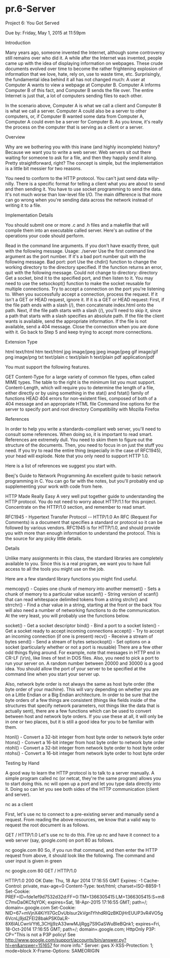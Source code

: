 # pr.6-Server

Project 6: You Got Served

Due by: Friday, May 1, 2015 at 11:59pm

Introduction

Many years ago, someone invented the Internet, although some controversy still remains over who did it. A while after the Internet was invented, people came up with the idea of displaying information on webpages. These crude documents evolved over time to become the rather frightening explosion of information that we love, hate, rely on, use to waste time, etc. Surprisingly, the fundamental idea behind it all has not changed much: A user at Computer A wants to view a webpage at Computer B. Computer A informs Computer B of this fact, and Computer B sends the file over. The entire Internet is just that, a lot of computers sending files to each other.

In the scenario above, Computer A is what we call a client and Computer B is what we call a server. Computer A could also be a server to other computers, or, if Computer B wanted some data from Computer A, Computer A could even be a server for Computer B. As you know, it's really the process on the computer that is serving as a client or a server.


Overview

Why are we bothering you with this inane (and highly incomplete) history? Because we want you to write a web server. Web servers sit out there waiting for someone to ask for a file, and then they happily send it along. Pretty straightforward, right? The concept is simple, but the implementation is a little bit messier for two reasons.

You need to conform to the HTTP protocol. You can't just send data willy-nilly. There is a specific format for telling a client what you are about to send and then sending it.
You have to use socket programming to send the data. It's not much worse than low-level file I/O. The main difference is that more can go wrong when you're sending data across the network instead of writing it to a file.

Implementation Details

You should submit one or more .c and .h files and a makefile that will compile them into an executable called server. Here's an outline of the operations your code should perform.

Read in the command line arguments. If you don't have exactly three, quit with the following message.
Usage: ./server <port> <path to root>
Use the first command line argument as the port number. If it's a bad port number quit with the following message.
Bad port: port
Use the chdir() function to change the working directory to the directory specified. If the function returns an error, quit with the following message.
Could not change to directory: directory
Get a socket, bind it to the specified port, and then listen to it. You may need to use the setsockopt() function to make the socket reusable for multiple connections.
Try to accept a connection on the port you're listening to.
When you successfully accept a connection, process the request.
If it isn't a GET or HEAD request, ignore it.
If it is a GET or HEAD request:
First, if the file path ends with a slash (/), then concatenate index.html onto the path.
Next, if the file path starts with a slash (/), you'll need to skip it, since a path that starts with a slash specifies an absolute path.
If the file the client wants is available, send the appropriate information.
If the file is not available, send a 404 message.
Close the connection when you are done with it.
Go back to Step 5 and keep trying to accept more connections.

Extension	Type

html	text/html
htm	text/html
jpg	image/jpeg
jpeg	image/jpeg
gif	image/gif
png	image/png
txt	text/plain
c	text/plain
h	text/plain
pdf	application/pdf

You must support the following features.

GET
Content-Type for a large variety of common file types, often called MIME types. The table to the right is the minimum list you must support.
Content-Length, which will require you to determine the length of a file, either directly or by using something in the stat() and fstat() family of functions
HEAD
404 errors for non-existent files, composed of both of a 404 message and an appropriate HTML file
Command line options for the server to specify port and root directory
Compatibility with Mozilla Firefox

References

In order to help you write a standards-compliant web server, you'll need to consult some references. When doing so, it is important to read smart. References are extremely dull. You need to skim them to figure out the structure of the documents. Then, you need to focus in on just the stuff you need. If you try to read the entire thing (especially in the case of RFC1945), your head will explode. Note that you only need to support HTTP 1.0.

Here is a list of references we suggest you start with.

Beej's Guide to Network Programming
An excellent guide to basic network programming in C. You can go far with the notes, but you'll probably end up supplementing your work with code from here.

HTTP Made Really Easy
A very well put together guide to understanding the HTTP protocol. You do not need to worry about HTTP/1.1 for this project. Concentrate on the HTTP/1.0 section, and remember to read smart.

RFC1945 - Hypertext Transfer Protocol -- HTTP/1.0
An RFC (Request For Comments) is a document that specifies a standard or protocol so it can be followed by various vendors. RFC1945 is for HTTP/1.0, and should provide you with more than enough information to understand the protocol. This is the source for any picky little details.


Details

Unlike many assignments in this class, the standard libraries are completely available to you. Since this is a real program, we want you to have full access to all the tools you might use on the job.

Here are a few standard library functions you might find useful.

memcopy() - Copies one chunk of memory into another
memset() - Sets a chunk of memory to a particular value
sscanf() - String version of scanf() that can read whitespace delimited tokens from a string
strchr() and strrchr() - Find a char value in a string, starting at the front or the back
You will also need a number of networking functions to do the communication. At the very least, you will probably use the functions below.

socket() - Get a socket descriptor
bind() - Bind a port to a socket
listen() - Get a socket ready to accept incoming connections
accept() - Try to accept an incoming connection (if one is present)
recv() - Receive a stream of bytes
send() - Send a stream of bytes
setsockopt() - Set options on a socket (particularly whether or not a port is reusable)
There are a few other odd things flying around. For example, note that messages in HTTP end in CR-LF (\r\n), like lines of text in DOS files. Also, you need to pick a port to run your server on. A random number between 20000 and 30000 is a good idea. You should allow the port of your server to be specified at the command line when you start your server up.

Also, network byte order is not always the same as host byte order (the byte order of your machine). This will vary depending on whether you are on a Little Endian or a Big Endian architecture. In order to be sure that the byte orders of a few things are consistent (things like fields inside of the structures that specify network parameters, not things like the data that is actually sent), there are a few functions which can be used to convert between host and network byte orders. If you use these at all, it will only be in one or two places, but it is still a good idea for you to be familiar with them.

htonl() - Convert a 32-bit integer from host byte order to network byte order
htons() - Convert a 16-bit integer from host byte order to network byte order
ntohl() - Convert a 32-bit integer from network byte order to host byte order
ntohs() - Convert a 16-bit integer from network byte order to host byte order

Testing by Hand

A good way to learn the HTTP protocol is to talk to a server manually. A simple program called nc (or netcat, they're the same program) allows you to start doing this. nc will open up a port and let you type data directly into it. Doing so can let you see both sides of the HTTP communication (client and server).

nc as a client

First, let's use nc to connect to a pre-existing server and manually send a request. From reading the above resources, we know that a valid way to request the root document is as follows.

GET / HTTP/1.0
<hit enter again>
Let's use nc to do this. Fire up nc and have it connect to a web server (say, google.com) on port 80 as follows.

nc google.com 80
So, if you run that command, and then enter the HTTP request from above, it should look like the following. The command and user input is given in green

nc google.com 80
GET / HTTP/1.0
			
HTTP/1.0 200 OK
Date: Thu, 18 Apr 2014 17:16:55 GMT
Expires: -1
Cache-Control: private, max-age=0
Content-Type: text/html; charset=ISO-8859-1
Set-Cookie: PREF=ID=fde1ef9d7532d32d:FF=0:TM=1366305415:LM=1366305415:S=m8C7mvDa0KCfqYOK; expires=Sat, 18-Apr-2015 17:16:55 GMT; path=/; domain=.google.com
Set-Cookie: NID=67=mVjnX4KiYll7GcDvUbIsur2kVgn1YhhdRIQzBKDjHrEUUP3vR4VO5g6VcnLj9jdZFEl28bakPSK0aLR-8X6IALCwnVYt6_3CHjj9zA33wwMJjRgg7S9GaSWuBIeBQnk1; expires=Fri, 18-Oct-2014 17:16:55 GMT; path=/; domain=.google.com; HttpOnly
P3P: CP="This is not a P3P policy! See http://www.google.com/support/accounts/bin/answer.py?hl=en&answer=151657 for more info."
Server: gws
X-XSS-Protection: 1; mode=block
X-Frame-Options: SAMEORIGIN

<!doctype html><html itemscope="itemscope" itemtype="http://schema.org/WebPage"><head><meta content="Search the world's information, including webpages, images, videos and more. Google has many special features to help you find exactly what you're looking for." name="description"><meta content="noodp" name="robots"><meta itemprop="image" content="/images/google_favicon_128.png"><title>Google</title><script>(function(){
window.google={kEI:"hypwUbWkHI-ZlQWzsYDIDw",getEI:function(a){for(var b;a&&(!a.getAttribute||!(b=a.getAttribute("eid")));)a=a.parentNode;return b||google.kEI},https:function(){return"https:"==window.location.protocol},kEXPI:
...
There's a lot more junk after that, but it's critical that the server first sends a message saying HTTP/1.0 200 OK to indicate that it is going to send the file. What does it send if the file didn't exist? Give that a try on your own. It also sends lots of other information, and you don't have to include all of it. Regardless, you have a start for your server.

nc as a Server

There is another important question: What does Firefox send to the server? This data is what your server is going to have to parse. You can find out by putting nc into listen mode like so (using port 27809 as an arbitrary choice).

nc -l 27809
Now, if you tell your web browser to connect to that server and port (for example, http://127.0.0.1:27809/), nc will dump out exactly what the browser sends it. It will probably look something like the following. Again, the command is printed in green. Everything else is the message sent from the browser.

nc -l 27809
GET / HTTP/1.1
Host: 127.0.0.1:27809
User-Agent: Mozilla/5.0 (Windows NT 6.1; WOW64; rv:18.0) Gecko/20100101 Firefox/
18.0
Accept: text/html,application/xhtml+xml,application/xml;q=0.9,*/*;q=0.8
Accept-Language: en-US,en;q=0.5
Accept-Encoding: gzip, deflate
Connection: keep-alive
Testing with a Browser

We suggest that you test using Mozilla Firefox. Theoretically, any browser should work if you get your server right.

Let's imagine that your server is running and is attached to port 27809 and you want to get file joe.html from it. Enter the following into the address bar in Firefox: http://127.0.0.1:27809/joe.html.

Provided Files

server.exe - Sample executable
index.html - A sample HTML document (right-click to save)
amy.jpg - An image referenced in the sample HTML document
Turn In

If everything is working correctly, the J: drive is mounted in Linux under /mnt/classes. Go to the class directory (J:\FA2014-2015\CS222A or J:\FA2014-2015\CS222B) there and create a directory called Project6.

Copy the contents of your project directory, including the makefile, the source C files, and header files into the directory you just created. Do not include any object files or executables. Running the make command must compile all the required C source code files and generate an executable named server.

The directory and file name must match exactly or you will risk scoring 0 points. Match even the spacing and capitalization specified. Automated tools are used to collect your files for grading.

All work must be submitted before Friday, May 1, 2015 at 11:59pm unless you are going to use a grace day.

Grading

Your grade will be determined by the following categories.

Category	Weight
GET Functionality	30%
HEAD Functionality	20%
Content-Type (MIME) support	10%
Content-Length	10%
404 Error Support	15%
Correct Makefile and File Naming	5%
Programming Style	10%
Under no circumstances should any member of one team look at the code written by another team. Tools will be used to detect code similarity automatically.

Code that does not compile will automatically score zero points.